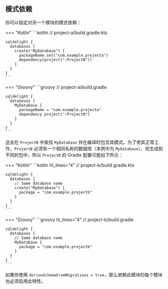 ## 模式依赖

你可以指定对另一个模块的模式依赖：

=== "Kotlin"
    ```kotlin
    // project-a/build.gradle.kts

    sqldelight {
      databases {
        create("MyDatabase") {
          packageName.set("com.example.projecta")
          dependency(project(":ProjectB"))
        }
      }
    }
    ```
=== "Groovy"
    ```groovy
    // project-a/build.gradle

    sqldelight {
      databases {
        MyDatabase {
          packageName = "com.example.projecta"
          dependency project(":ProjectB")
        }
      }
    }
    ```

这会在 `ProjectB` 中查找 `MyDatabase` 并在编译时包含其模式。为了使其正常工作，`ProjectB` 必须有一个相同名称的数据库（本例中为 `MyDatabase`），但生成到不同的包中，所以 `ProjectB` 的 Gradle 配置可能如下所示：

=== "Kotlin"
    ```kotlin hl_lines="4"
    // project-b/build.gradle.kts

    sqldelight {
      databases {
        // Same database name
        create("MyDatabase") {
          package = "com.example.projectb"
        }
      }
    }
    ```
=== "Groovy"
    ```groovy hl_lines="4"
    // project-b/build.gradle

    sqldelight {
      databases {
        // Same database name
        MyDatabase {
          package = "com.example.projectb"
        }
      }
    }
    ```
如果你使用 `deriveSchemaFromMigrations = true`，那么依赖此模块的每个模块也必须启用此特性。